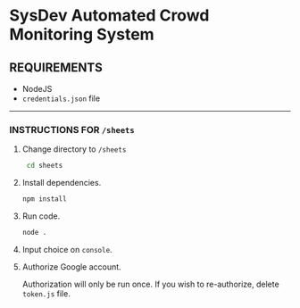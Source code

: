 # **SysDev Automated Crowd Monitoring System**

## REQUIREMENTS
* NodeJS
* `credentials.json` file
---
### INSTRUCTIONS FOR ```/sheets```
1. Change directory to `/sheets`
   ```bash
    cd sheets
    ```
2. Install dependencies.
    ```bash
    npm install
    ```
3. Run code.
    ```bash
    node .
    ```
4. Input choice on ```console```.
5. Authorize Google account.

    Authorization will only be run once. If you wish to re-authorize, delete `token.js` file.